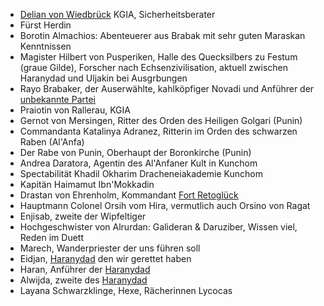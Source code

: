 * [Delian von Wiedbrück](Personen.md#Delian%20von%20Wiedbrück) KGIA, Sicherheitsberater
* Fürst Herdin
* Borotin Almachios: Abenteuerer aus Brabak mit sehr guten Maraskan Kenntnissen
* Magister Hilbert von Pusperiken, Halle des Quecksilbers zu Festum (graue Gilde), Forscher nach Echsenzivilisation, aktuell zwischen Haranydad und Uljakin bei Ausgrbungen
* Rayo Brabaker, der Auserwählte, kahlköpfiger Novadi und Anführer der [unbekannte Partei](Pforte%20des%20Grauens/Maraskan.md#unbekannte%20Partei)
* Praiotin von Rallerau, KGIA
* Gernot von Mersingen, Ritter des Orden des Heiligen Golgari (Punin)
* Commandanta Katalinya Adranez, Ritterin im Orden des schwarzen Raben (Al'Anfa)
* Der Rabe von Punin, Oberhaupt der Boronkirche (Punin)
* Andrea Daratora, Agentin des Al'Anfaner Kult in Kunchom
* Spectabilität Khadil Okharim Dracheneiakademie Kunchom
* Kapitän Haimamut Ibn'Mokkadin
* Drastan von Ehrenholm, Kommandant [Fort Retoglück](Pforte%20des%20Grauens/Notizen.md#Fort%20Retoglück)
* Hauptmann Colonel Orsih vom Hira, vermutlich auch Orsino von Ragat
* Enjisab, zweite der Wipfeltiger
* Hochgeschwister von Alrurdan: Galideran & Daruziber, Wissen viel, Reden im Duett
* Marech, Wanderpriester der uns führen soll
* Eidjan, [Haranydad](Pforte%20des%20Grauens/Maraskan.md#Haranydad) den wir gerettet haben
* Haran, Anführer der [Haranydad](Pforte%20des%20Grauens/Maraskan.md#Haranydad)
* Alwijda, zweite des  [Haranydad](Pforte%20des%20Grauens/Maraskan.md#Haranydad)
* Layana Schwarzklinge, Hexe, Rächerinnen Lycocas
